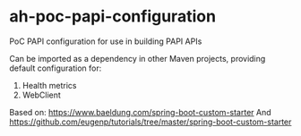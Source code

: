 # ah-poc-papi-configuration
PoC PAPI configuration for use in building PAPI APIs

Can be imported as a dependency in other Maven projects, providing default configuration for:
1. Health metrics
2. WebClient

Based on: 
https://www.baeldung.com/spring-boot-custom-starter
And
https://github.com/eugenp/tutorials/tree/master/spring-boot-custom-starter
